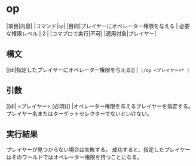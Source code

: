 # op

|項目|内容|
|コマンド|`op`|
|目的|プレイヤーにオペレーター権限を与える
| 必要な権限レベル | 2 |
|コマブロで実行|不可|
|適用対象|プレイヤー|

## 構文

[[dl|指定したプレイヤーにオペレーター権限を与える]]
|```
|/op <プレイヤー>*
|```

## 引数

[[dl| <プレイヤー> (必須)]]
|オペレーター権限を与えるプレイヤーを指定する。プレイヤー名またはターゲットセレクターでないといけない。

## 実行結果

プレイヤーが見つからない場合は失敗する。 成功すると、指定したプレイヤーはそのワールドではオペレーター権限を持つことになる。

